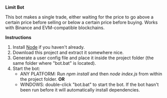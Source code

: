 **Limit Bot**

This bot makes a single trade, either waiting for the price to go above a certain price before selling or below a certain price before buying. Works with Binance and EVM-compatible blockchains.


**Instructions**

1. Install [Node](https://nodejs.org/en/download/) if you haven't already.
2. Download this project and extract it somewhere nice.
3. Generate a user config file and place it inside the project folder (the same folder where "bot.bat" is located).
4. Start the bot:
   * ANY PLATFORM: Run *npm install* and then *node index.js* from within the project folder. **OR**
   * WINDOWS: double-click "bot.bat" to start the bot. If the bot hasn't been run before it will automatically install dependencies. 